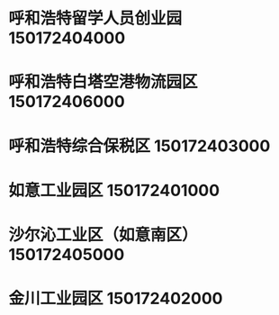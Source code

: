 # 呼和浩特留学人员创业园 150172404000
# 呼和浩特白塔空港物流园区 150172406000
# 呼和浩特综合保税区 150172403000
# 如意工业园区 150172401000
# 沙尔沁工业区（如意南区） 150172405000
# 金川工业园区 150172402000
